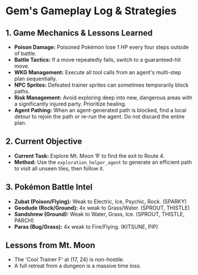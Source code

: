 # Gem's Gameplay Log & Strategies

## 1. Game Mechanics & Lessons Learned
*   **Poison Damage:** Poisoned Pokémon lose 1 HP every four steps outside of battle.
*   **Battle Tactics:** If a move repeatedly fails, switch to a guaranteed-hit move.
*   **WKG Management:** Execute all tool calls from an agent's multi-step plan sequentially.
*   **NPC Sprites:** Defeated trainer sprites can sometimes temporarily block paths.
*   **Risk Management:** Avoid exploring deep into new, dangerous areas with a significantly injured party. Prioritize healing.
*   **Agent Pathing:** When an agent-generated path is blocked, find a local detour to rejoin the path or re-run the agent. Do not discard the entire plan.

## 2. Current Objective
*   **Current Task:** Explore Mt. Moon 1F to find the exit to Route 4.
*   **Method:** Use the `exploration_helper_agent` to generate an efficient path to visit all unseen tiles, then follow it.

## 3. Pokémon Battle Intel
*   **Zubat (Poison/Flying):** Weak to Electric, Ice, Psychic, Rock. (SPARKY)
*   **Geodude (Rock/Ground):** 4x weak to Grass/Water. (SPROUT, THISTLE)
*   **Sandshrew (Ground):** Weak to Water, Grass, Ice. (SPROUT, THISTLE, PARCH)
*   **Paras (Bug/Grass):** 4x weak to Fire/Flying. (KITSUNE, PIP)

## Lessons from Mt. Moon
*   The 'Cool Trainer F' at (17, 24) is non-hostile.
*   A full retreat from a dungeon is a massive time loss.